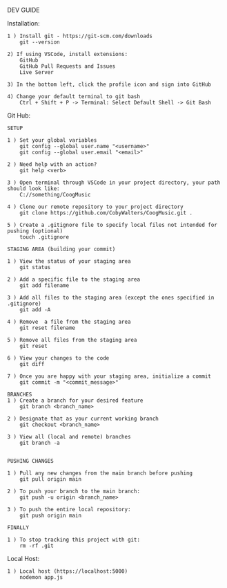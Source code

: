DEV GUIDE

Installation:

    1 ) Install git - https://git-scm.com/downloads
        git --version

    2) If using VSCode, install extensions:
        GitHub
        GitHub Pull Requests and Issues
        Live Server

    3) In the bottom left, click the profile icon and sign into GitHub

    4) Change your default terminal to git bash
        Ctrl + Shift + P -> Terminal: Select Default Shell -> Git Bash


Git Hub:

    SETUP

    1 ) Set your global variables
        git config --global user.name "<username>"
        git config --global user.email "<email>"

    2 ) Need help with an action?
        git help <verb>

    3 ) Open terminal through VSCode in your project directory, your path should look like:
        C://something/CoogMusic

    4 ) Clone our remote repository to your project directory
        git clone https://github.com/CobyWalters/CoogMusic.git .

    5 ) Create a .gitignore file to specify local files not intended for pushing (optional)
        touch .gitignore

    STAGING AREA (building your commit)

    1 ) View the status of your staging area
        git status
    
    2 ) Add a specific file to the staging area
        git add filename
    
    3 ) Add all files to the staging area (except the ones specified in .gitignore)
        git add -A

    4 ) Remove  a file from the staging area
        git reset filename
    
    5 ) Remove all files from the staging area
        git reset
    
    6 ) View your changes to the code
        git diff

    7 ) Once you are happy with your staging area, initialize a commit
        git commit -m "<commit_message>"

    BRANCHES
    1 ) Create a branch for your desired feature
        git branch <branch_name>
    
    2 ) Designate that as your current working branch
        git checkout <branch_name>

    3 ) View all (local and remote) branches
        git branch -a

    
    PUSHING CHANGES

    1 ) Pull any new changes from the main branch before pushing
        git pull origin main

    2 ) To push your branch to the main branch:
        git push -u origin <branch_name>

    3 ) To push the entire local repository:
        git push origin main

    FINALLY

    1 ) To stop tracking this project with git:
        rm -rf .git


Local Host:

    1 ) Local host (https://localhost:5000)
        nodemon app.js